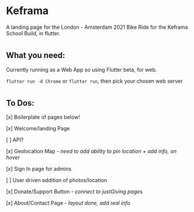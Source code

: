 # Keframa

A landing page for the London - Amsterdam 2021 Bike Ride for the Keframa School Build, in flutter.

#

## What you need:

Currently running as a Web App so using Flutter beta, for web. 

` flutter run -d Chrome ` or  `flutter run`, then pick your chosen web server

#

## To Dos:

[x] Boilerplate of pages below!

[x] Welcome/landing Page

[ ] API?

[x] Geolocation Map - _need to add ability to pin location + add info, on hover_

[x] Sign In page for admins

[ ] User driven addition of photos/location

[x] Donate/Support Button - _connect to justGiving pages_

[x] About/Contact Page - _layout done, add real info_
